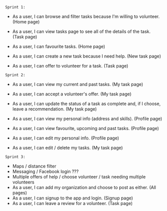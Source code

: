 `Sprint 1:`
- As a user, I can browse and filter tasks because I'm willing to volunteer. (Home page)
- As a user, I can view tasks page to see all of the details of the task. (Task page)
- As a user, I can favourite tasks. (Home page)

- As a user, I can create a new task because I need help. (New task page)
- As a user, I can offer to volunteer for a task. (Task page)

`Sprint 2:`
- As a user, I can view my current and past tasks. (My task page)
- As a user, I can accept a volunteer's offer. (My task page)
- As a user, I can update the status of a task as complete and, if I choose, leave a recommendation. (My task page)

- As a user, I can view my personal info (address and skills). (Profile page)
- As a user, I can view favourite, upcoming and past tasks. (Profile page)
- As a user, I can edit my personal info. (Profile page)
- As a user, I can edit / delete my tasks. (My task page)

`Sprint 3:`
- Maps / distance filter
- Messaging / Facebook login ???
- Multiple offers of help / choose volunteer / task needing multiple volunteers
- As a user, I can add my organization and choose to post as either. (All pages)
- As a user, I can signup to the app and login. (Signup page)
- As a user, I can leave a review for a volunteer. (Task page)
